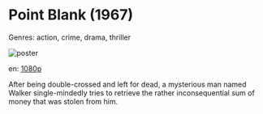 # Point Blank (1967)

Genres: action, crime, drama, thriller

![poster](http://image.tmdb.org/t/p/w500/slqptHys6HQJKXOnRm1LqxFxzJP.jpg)

en:
  [1080p](magnet:?xt=urn:btih:F433CB63E8914E7ABF35F60A8DF6899B06E25FD8&tr=udp://glotorrents.pw:6969/announce&tr=udp://tracker.opentrackr.org:1337/announce&tr=udp://torrent.gresille.org:80/announce&tr=udp://tracker.openbittorrent.com:80&tr=udp://tracker.coppersurfer.tk:6969&tr=udp://tracker.leechers-paradise.org:6969&tr=udp://p4p.arenabg.ch:1337&tr=udp://tracker.internetwarriors.net:1337)
  


After being double-crossed and left for dead, a mysterious man named Walker single-mindedly tries to retrieve the rather inconsequential sum of money that was stolen from him.